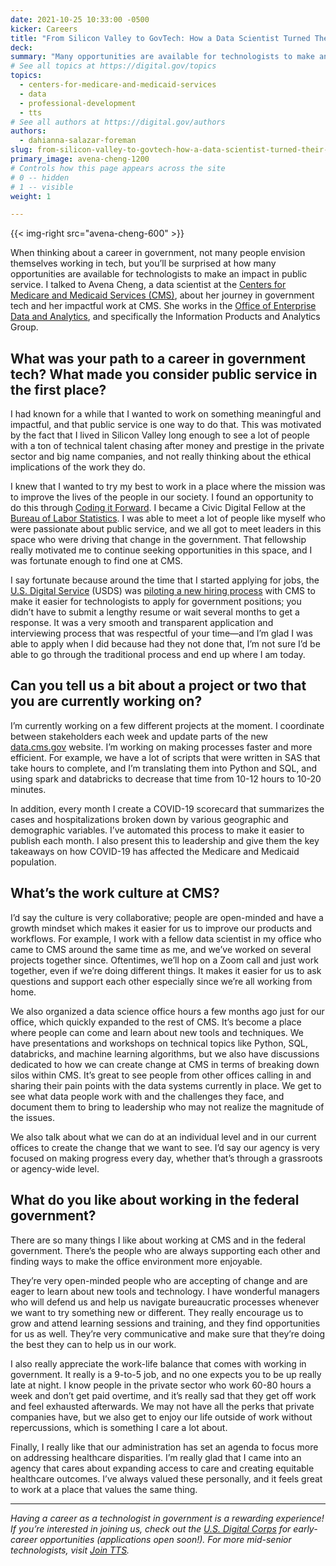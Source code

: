 ```yaml
---
date: 2021-10-25 10:33:00 -0500
kicker: Careers
title: "From Silicon Valley to GovTech: How a Data Scientist Turned Their Passion for Helping People Into a Career in Public Service"
deck: 
summary: "Many opportunities are available for technologists to make an impact in public service. See how Avena Cheng, a data scientist at the Centers for Medicare and Medicaid Services (CMS), turned a passion for improving people's lives into a govtech career."
# See all topics at https://digital.gov/topics
topics:
  - centers-for-medicare-and-medicaid-services
  - data
  - professional-development
  - tts
# See all authors at https://digital.gov/authors
authors:
  - dahianna-salazar-foreman
slug: from-silicon-valley-to-govtech-how-a-data-scientist-turned-their-passion-for-helping-people-into-a-career-in-public-service
primary_image: avena-cheng-1200
# Controls how this page appears across the site
# 0 -- hidden
# 1 -- visible
weight: 1

---
```


{{< img-right src="avena-cheng-600" >}}

When thinking about a career in government, not many people envision themselves working in tech, but you’ll be surprised at how many opportunities are available for technologists to make an impact in public service. I talked to Avena Cheng, a data scientist at the [Centers for Medicare and Medicaid Services (CMS)](https://www.cms.gov/), about her journey in government tech and her impactful work at CMS. She works in the [Office of Enterprise Data and Analytics](https://www.cms.gov/About-CMS/Agency-Information/CMSLeadership/Office-OEDA), and specifically the Information Products and Analytics Group.

## What was your path to a career in government tech? What made you consider public service in the first place?

I had known for a while that I wanted to work on something meaningful and impactful, and that public service is one way to do that. This was motivated by the fact that I lived in Silicon Valley long enough to see a lot of people with a ton of technical talent chasing after money and prestige in the private sector and big name companies, and not really thinking about the ethical implications of the work they do.

I knew that I wanted to try my best to work in a place where the mission was to improve the lives of the people in our society. I found an opportunity to do this through [Coding it Forward](https://www.codingitforward.com/). I became a Civic Digital Fellow at the [Bureau of Labor Statistics](https://www.bls.gov/). I was able to meet a lot of people like myself who were passionate about public service, and we all got to meet leaders in this space who were driving that change in the government. That fellowship really motivated me to continue seeking opportunities in this space, and I was fortunate enough to find one at CMS.

I say fortunate because around the time that I started applying for jobs, the [U.S. Digital Service](https://www.usds.gov/) (USDS) was [piloting a new hiring process](https://smeqa.usds.gov/) with CMS to make it easier for technologists to apply for government positions; you didn’t have to submit a lengthy resume or wait several months to get a response. It was a very smooth and transparent application and interviewing process that was respectful of your time—and I’m glad I was able to apply when I did because had they not done that, I’m not sure I’d be able to go through the traditional process and end up where I am today.

## Can you tell us a bit about a project or two that you are currently working on?

I’m currently working on a few different projects at the moment. I coordinate between stakeholders each week and update parts of the new [data.cms.gov](https://data.cms.gov/) website. I’m working on making processes faster and more efficient. For example, we have a lot of scripts that were written in SAS that take hours to complete, and I’m translating them into Python and SQL, and using spark and databricks to decrease that time from 10-12 hours to 10-20 minutes.

In addition, every month I create a COVID-19 scorecard that summarizes the cases and hospitalizations broken down by various geographic and demographic variables. I’ve automated this process to make it easier to publish each month. I also present this to leadership and give them the key takeaways on how COVID-19 has affected the Medicare and Medicaid population.

## What’s the work culture at CMS?

I’d say the culture is very collaborative; people are open-minded and have a growth mindset which makes it easier for us to improve our products and workflows. For example, I work with a fellow data scientist in my office who came to CMS around the same time as me, and we’ve worked on several projects together since. Oftentimes, we’ll hop on a Zoom call and just work together, even if we’re doing different things. It makes it easier for us to ask questions and support each other especially since we’re all working from home.

We also organized a data science office hours a few months ago just for our office, which quickly expanded to the rest of CMS. It’s become a place where people can come and learn about new tools and techniques. We have presentations and workshops on technical topics like Python, SQL, databricks, and machine learning algorithms, but we also have discussions dedicated to how we can create change at CMS in terms of breaking down silos within CMS. It’s great to see people from other offices calling in and sharing their pain points with the data systems currently in place. We get to see what data people work with and the challenges they face, and document them to bring to leadership who may not realize the magnitude of the issues.

We also talk about what we can do at an individual level and in our current offices to create the change that we want to see. I’d say our agency is very focused on making progress every day, whether that’s through a grassroots or agency-wide level.

## What do you like about working in the federal government?

There are so many things I like about working at CMS and in the federal government. There’s the people who are always supporting each other and finding ways to make the office environment more enjoyable.

They’re very open-minded people who are accepting of change and are eager to learn about new tools and technology. I have wonderful managers who will defend us and help us navigate bureaucratic processes whenever we want to try something new or different. They really encourage us to grow and attend learning sessions and training, and they find opportunities for us as well. They’re very communicative and make sure that they’re doing the best they can to help us in our work.

I also really appreciate the work-life balance that comes with working in government. It really is a 9-to-5 job, and no one expects you to be up really late at night. I know people in the private sector who work 60-80 hours a week and don’t get paid overtime, and it’s really sad that they get off work and feel exhausted afterwards. We may not have all the perks that private companies have, but we also get to enjoy our life outside of work without repercussions, which is something I care a lot about.

Finally, I really like that our administration has set an agenda to focus more on addressing healthcare disparities. I’m really glad that I came into an agency that cares about expanding access to care and creating equitable healthcare outcomes. I’ve always valued these personally, and it feels great to work at a place that values the same thing.

---

*Having a career as a technologist in government is a rewarding experience! If you’re interested in joining us, check out the [U.S. Digital Corps](https://digitalcorps.gsa.gov/) for early-career opportunities (applications open soon!). For more mid-senior technologists, visit [Join TTS](https://join.tts.gsa.gov/).*
